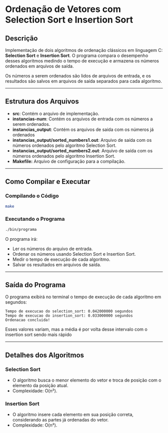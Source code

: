 # Ordenação de Vetores com Selection Sort e Insertion Sort

## Descrição
Implementação de dois algoritmos de ordenação clássicos em linguagem C: **Selection Sort** e **Insertion Sort**. O programa compara o desempenho desses algoritmos medindo o tempo de execução e armazena os números ordenados em arquivos de saída.

Os números a serem ordenados são lidos de arquivos de entrada, e os resultados são salvos em arquivos de saída separados para cada algoritmo.

---

## Estrutura dos Arquivos

- **src**: Contém o arquivo de implementação.
- **instancias-num**: Contém os arquivos de entrada com os números a serem ordenados.
- **instancias_output**: Contém os arquivos de saida com os números já ordenados
- **instancias_output/sorted_numbers1.out**: Arquivo de saída com os números ordenados pelo algoritmo Selection Sort.
- **instancias_output/sorted_numbers2.out**: Arquivo de saída com os números ordenados pelo algoritmo Insertion Sort.
-  **Makefile:** Arquivo de configuração para a compilação.

---

## Como Compilar e Executar

### Compilando o Código

```bash
make
```

### Executando o Programa

```bash
./bin/programa
```

O programa irá:
- Ler os números do arquivo de entrada.
- Ordenar os números usando Selection Sort e Insertion Sort.
- Medir o tempo de execução de cada algoritmo.
- Salvar os resultados em arquivos de saída.

---

## Saída do Programa
O programa exibirá no terminal o tempo de execução de cada algoritmo em segundos:

```
Tempo de execucao do selection_sort: 0.042000000 segundos
Tempo de execucao do insertion_sort: 0.033000000 segundos
Ordenacao concluida!
```

Esses valores variam, mas a média é por volta desse intervalo com o insertion sort sendo mais rápido

---

## Detalhes dos Algoritmos

### Selection Sort
- O algoritmo busca o menor elemento do vetor e troca de posição com o elemento da posição atual.
- Complexidade: O(n²).

### Insertion Sort
- O algoritmo insere cada elemento em sua posição correta, considerando as partes já ordenadas do vetor.
- Complexidade: O(n²).
